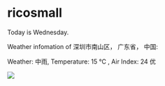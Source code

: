 # ricosmall

Today is Wednesday.

Weather infomation of 深圳市南山区， 广东省， 中国: 

Weather: 中雨, Temperature: 15 ℃ , Air Index: 24 优

<img src="https://github-readme-stats.vercel.app/api?username=ricosmall&show_icons=true" />
